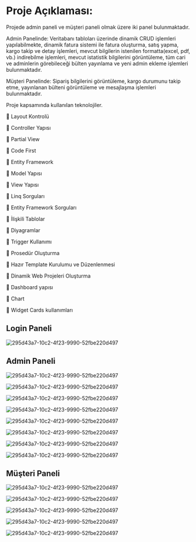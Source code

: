 # Proje Açıklaması:
Projede admin paneli ve müşteri paneli olmak üzere iki panel bulunmaktadır. 

Admin Panelinde: Veritabanı tabloları üzerinde dinamik CRUD işlemleri yapılabilmekte, dinamik fatura sistemi ile fatura oluşturma, satış yapma, kargo takip ve detay işlemleri, mevcut bilgilerin istenilen formatta(excel, pdf, vb.) indirebilme işlemleri, mevcut istatistik bilgilerini görüntüleme, tüm cari ve adminlerin görebileceği bülten yayınlama ve yeni admin ekleme işlemleri bulunmaktadır.

Müşteri Panelinde: Sipariş bilgilerini görüntüleme, kargo durumunu takip etme, yayınlanan bülteni görüntüleme ve mesajlaşma işlemleri bulunmaktadır.



Proje kapsamında kullanılan teknolojiler.

📌 Layout Kontrolü

📌 Controller Yapısı

📌 Partial View

📌 Code First

📌 Entity Framework

📌 Model Yapısı

📌 View Yapısı

📌 Linq Sorguları

📌 Entity Framework Sorguları

📌 İlişkili Tablolar

📌 Diyagramlar

📌 Trigger Kullanımı

📌 Prosedür Oluşturma

📌 Hazır Template Kurulumu ve Düzenlenmesi

📌 Dinamik Web Projeleri Oluşturma

📌 Dashboard yapısı

📌 Chart

📌 Widget Cards kullanımları

## Login Paneli

![295d43a7-10c2-4f23-9990-52fbe220d497](https://github.com/eyp091/Online_Ticari_Otomasyon/blob/main/video/login1.png)

## Admin Paneli

![295d43a7-10c2-4f23-9990-52fbe220d497](https://github.com/eyp091/Online_Ticari_Otomasyon/blob/main/video/admin1.png)

![295d43a7-10c2-4f23-9990-52fbe220d497](https://github.com/eyp091/Online_Ticari_Otomasyon/blob/main/video/admin2.png)

![295d43a7-10c2-4f23-9990-52fbe220d497](https://github.com/eyp091/Online_Ticari_Otomasyon/blob/main/video/admin3.png)

![295d43a7-10c2-4f23-9990-52fbe220d497](https://github.com/eyp091/Online_Ticari_Otomasyon/blob/main/video/admin4.png)

![295d43a7-10c2-4f23-9990-52fbe220d497](https://github.com/eyp091/Online_Ticari_Otomasyon/blob/main/video/admin5.png)

![295d43a7-10c2-4f23-9990-52fbe220d497](https://github.com/eyp091/Online_Ticari_Otomasyon/blob/main/video/admin6.png)

![295d43a7-10c2-4f23-9990-52fbe220d497](https://github.com/eyp091/Online_Ticari_Otomasyon/blob/main/video/admin7.png)

![295d43a7-10c2-4f23-9990-52fbe220d497](https://github.com/eyp091/Online_Ticari_Otomasyon/blob/main/video/admin8.png)

## Müşteri Paneli

![295d43a7-10c2-4f23-9990-52fbe220d497](https://github.com/eyp091/Online_Ticari_Otomasyon/blob/main/video/cari1.png)

![295d43a7-10c2-4f23-9990-52fbe220d497](https://github.com/eyp091/Online_Ticari_Otomasyon/blob/main/video/cari2.png)

![295d43a7-10c2-4f23-9990-52fbe220d497](https://github.com/eyp091/Online_Ticari_Otomasyon/blob/main/video/cari3.png)

![295d43a7-10c2-4f23-9990-52fbe220d497](https://github.com/eyp091/Online_Ticari_Otomasyon/blob/main/video/cari4.png)

![295d43a7-10c2-4f23-9990-52fbe220d497](https://github.com/eyp091/Online_Ticari_Otomasyon/blob/main/video/cari5.png)
